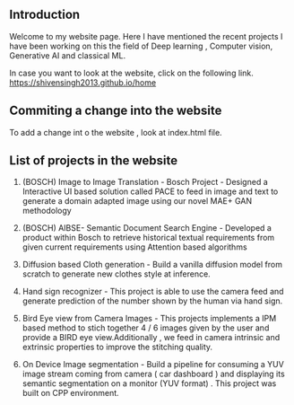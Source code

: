 ## Introduction
Welcome to my website page. Here I have mentioned the recent projects I have been working on this the field of Deep learning , Computer vision, Generative AI and classical ML.

In case you want to look at the website, click on the following link.
 https://shivensingh2013.github.io/home

## Commiting a change into the website
To add a change int
o the website , look at index.html file.

## List of projects in the website

1) (BOSCH) Image to Image Translation - Bosch Project - Designed a Interactive UI based solution called PACE to feed in image and text to generate a domain adapted image using our novel MAE+ GAN methodology
   
2) (BOSCH) AIBSE- Semantic Document Search Engine - Developed a product within Bosch to retrieve historical textual requirements from given current requirements using Attention based algorithms
   
3) Diffusion based Cloth generation - Build a vanilla diffusion model from scratch to generate new clothes style at inference.
   
4) Hand sign recognizer - This project is able to use the camera feed and generate prediction of the number shown by the human via hand sign.

5) Bird Eye view from Camera Images  - This projects implements a IPM based method to stich together 4 / 6 images given by the user and provide a BIRD eye view.Additionally , we feed in camera intrinsic and extrinsic properties to improve the stitching quality. 
   
6) On Device Image segmentation - Build a pipeline for consuming a YUV image stream coming from camera ( car dashboard ) and displaying its semantic segmentation on a monitor (YUV format) . This project was built on CPP environment.  

   

